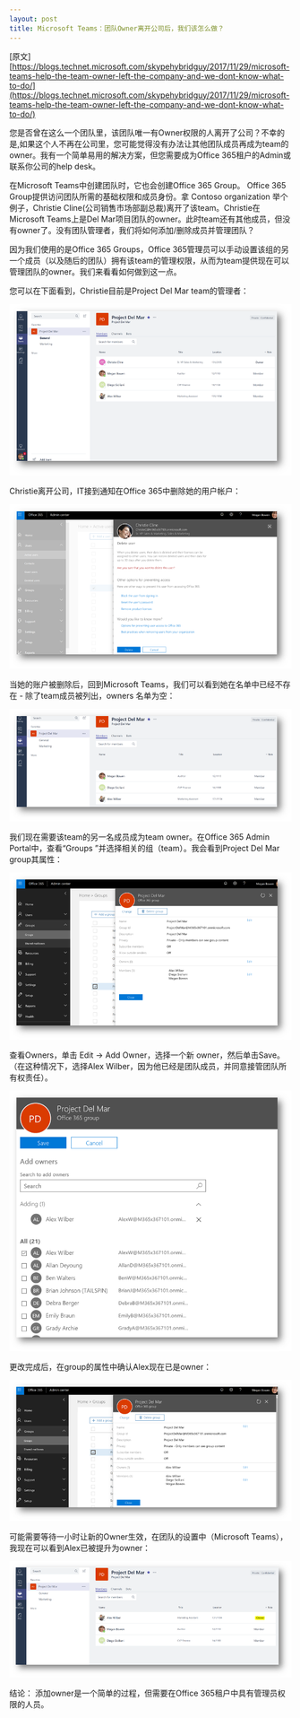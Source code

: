 ```yaml
---
layout: post
title: Microsoft Teams：团队Owner离开公司后，我们该怎么做？
---
```


\[原文\] [https://blogs.technet.microsoft.com/skypehybridguy/2017/11/29/microsoft-teams-help-the-team-owner-left-the-company-and-we-dont-know-what-to-do/](https://blogs.technet.microsoft.com/skypehybridguy/2017/11/29/microsoft-teams-help-the-team-owner-left-the-company-and-we-dont-know-what-to-do/)


您是否曾在这么一个团队里，该团队唯一有Owner权限的人离开了公司？不幸的是,如果这个人不再在公司里，您可能觉得没有办法让其他团队成员再成为team的owner。我有一个简单易用的解决方案，但您需要成为Office 365租户的Admin或联系你公司的help desk。

在Microsoft Teams中创建团队时，它也会创建Office 365 Group。 Office 365 Group提供访问团队所需的基础权限和成员身份。拿 Contoso organization 举个例子，Christie Cline(公司销售市场部副总裁)离开了该team。Christie在Microsoft Teams上是Del Mar项目团队的owner。此时team还有其他成员，但没有owner了。没有团队管理者，我们将如何添加/删除成员并管理团队？

因为我们使用的是Office 365 Groups，Office 365管理员可以手动设置该组的另一个成员（以及随后的团队）拥有该team的管理权限，从而为team提供现在可以管理团队的owner。我们来看看如何做到这一点。

您可以在下面看到，Christie目前是Project Del Mar team的管理者：

![001](../images/post20180108/001.png)

Christie离开公司，IT接到通知在Office 365中删除她的用户帐户：

![002](../images/post20180108/002.png)

当她的账户被删除后，回到Microsoft Teams，我们可以看到她在名单中已经不存在 - 除了team成员被列出，owners 名单为空：

![003](../images/post20180108/003.png)

我们现在需要该team的另一名成员成为team owner。在Office 365 Admin Portal中，查看“Groups ”并选择相关的组（team）。我会看到Project Del Mar group其属性：

![004](../images/post20180108/004.png)

查看Owners，单击 Edit -> Add Owner，选择一个新 owner，然后单击Save。 （在这种情况下，选择Alex Wilber，因为他已经是团队成员，并同意接管团队所有权责任）。

![005](../images/post20180108/005.png)

更改完成后，在group的属性中确认Alex现在已是owner：

![006](../images/post20180108/006.png)

可能需要等待一小时让新的Owner生效，在团队的设置中（Microsoft Teams），我现在可以看到Alex已被提升为owner：

![007](../images/post20180108/007.png)

结论： 添加owner是一个简单的过程，但需要在Office 365租户中具有管理员权限的人员。

